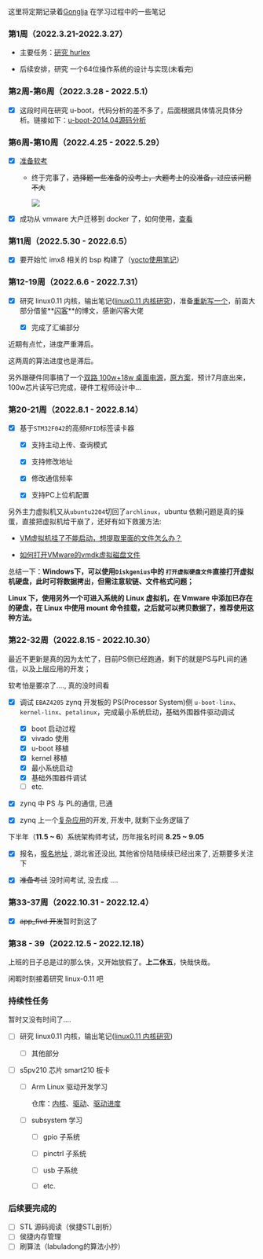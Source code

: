 这里将定期记录着[Gonglja](https://github.com/Gonglja) 在学习过程中的一些笔记

### 第1周（2022.3.21-2022.3.27）

- 主要任务：[研究 hurlex](./week1/readme.md) 

- 后续安排，研究 一个64位操作系统的设计与实现(未看完)

    

### 第2周-第6周（2022.3.28 - 2022.5.1）

- [x] 这段时间在研究 u-boot，代码分析的差不多了，后面根据具体情况具体分析。链接如下：[u-boot-2014.04源码分析](https://gonglja.github.io/posts/f88e6d17/) 



### 第6周-第10周（2022.4.25 - 2022.5.29）

- [x] [准备软考](https://www.zhixi.com/view/4f83310b)
  
    - 终于完事了，~~选择题一些准备的没考上，大题考上的没准备，过应该问题不大~~
    
      ![](https://note-1251905184.cos.ap-shanghai.myqcloud.com/img/202207240034994.png)
    
- [x] 成功从 vmware 大户迁移到 docker 了，如何使用，[查看](https://gonglja.github.io/posts/6c58185/)



### 第11周（2022.5.30 - 2022.6.5）

- [x] 要开始忙 imx8 相关的 bsp 构建了（[yocto使用笔记](https://note.youdao.com/s/9agRyOgp)）

    

### 第12-19周（2022.6.6 - 2022.7.31）

- [x] 研究 linux0.11 内核，输出笔记([linux0.11 内核研究](./week2-5/readme.md))，准备[重新写一个](https://gonglja.github.io/posts/ca3a0e2a/)，前面大部分借鉴**[闪客](https://github.com/sunym1993)**的博文，感谢闪客大佬	

    - [x] 完成了汇编部分

近期有点忙，进度严重滞后。

这两周的算法进度也是滞后。

另外跟硬件同事搞了一个[双路 100w+18w 桌面电源](https://github.com/Gonglja/yds-charger)，[原方案](https://github.com/liaozhelin/yds-charger)，预计7月底出来，100w芯片读写已完成，硬件工程师设计中...



### 第20-21周（2022.8.1 - 2022.8.14）

- [x] 基于`STM32F042`的高频`RFID`标签读卡器

  - [x] 支持主动上传、查询模式
  - [x] 支持修改地址
  - [x] 修改通信频率
  - [x] 支持PC上位机配置

  

另外主力虚拟机又从`ubuntu2204`切回了`archlinux`，ubuntu 依赖问题是真的操蛋，直接把虚拟机给干崩了，还好有如下救援方法:

- [VM虚拟机挂了不能启动，想提取里面的文件怎么办？](https://blog.csdn.net/qq_33475105/article/details/109282420)

- [如何打开VMware的vmdk虚拟磁盘文件](https://blog.csdn.net/u013401853/article/details/53088974)

总结一下：**Windows下，可以使用`Diskgenius`中的 `打开虚拟硬盘文件`直接打开虚拟机硬盘，此时可将数据拷出，但需注意软链、文件格式问题；**

**Linux 下，使用另外一个可进入系统的 Linux 虚拟机，在 Vmware 中添加已存在的硬盘，在 Linux 中使用 mount 命令挂载，之后就可以拷贝数据了，推荐使用这种方法。**



### 第22-32周（2022.8.15 - 2022.10.30）

最近不更新是真的因为太忙了，目前PS侧已经跑通，剩下的就是PS与PL间的通信，以及上层应用的开发；

软考怕是要凉了...., 真的没时间看

- [x] 调试 `EBAZ4205` zynq 开发板的 PS(Processor System)侧 `u-boot-linx`、`kernel-linx`、`petalinux`，完成最小系统启动，基础外围器件驱动调试
  - [x] boot 启动过程
  - [x] vivado 使用
  - [x] u-boot 移植
  - [x] kernel 移植
  - [x] 最小系统启动
  - [x] 基础外围器件调试
  - [ ] etc.

- [x] zynq 中 PS 与 PL的通信, 已通

- [x] zynq 上一个[复杂应用](https://github.com/FuntionTeam/app_fivd)的开发, 开发中, 就剩下业务逻辑了



下半年（**11.5 ~ 6**）系统架构师考试，历年报名时间 **8.25 ~ 9.05**

- [x] 报名，[报名地址](https://bm.ruankao.org.cn/sign/welcome) , 湖北省还没出, 其他省份陆陆续续已经出来了, 近期要多关注下

- [x] ~~准备考试~~ 没时间考试, 没去成 ....

  

### 第33-37周（2022.10.31 - 2022.12.4）

- [x] ~~app_fivd 开发~~暂时到这了



### 第38 - 39（2022.12.5 - 2022.12.18）

上班的日子总是过的那么快，又开始放假了。**上二休五**，快哉快哉。

闲暇时刻接着研究 linux-0.11 吧



### 持续性任务

暂时又没有时间了....

- [ ] 研究 linux0.11 内核，输出笔记([linux0.11 内核研究](./week2-5/readme.md))

  - [ ] 其他部分

- [ ] s5pv210 芯片 smart210 板卡

  - [ ] Arm Linux 驱动开发学习

    仓库：[内核](https://github.com/Gonglja/linux)、[驱动](https://github.com/Gonglja/linux-driver)、[驱动进度](https://github.com/Gonglja/linux-driver/tree/master/01_char/README.md)

  - [ ] subsystem 学习
    - [ ] gpio 子系统
    - [ ] pinctrl 子系统
    - [ ] usb 子系统
    - [ ] etc.



### 后续要完成的

- [ ] STL 源码阅读（侯捷STL剖析）
- [ ] 侯捷内存管理
- [ ] 刷算法（labuladong的算法小抄）
